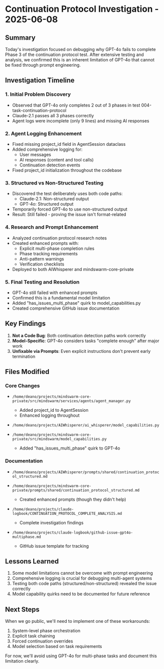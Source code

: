 # Continuation Protocol Investigation - 2025-06-08

## Summary
Today's investigation focused on debugging why GPT-4o fails to complete Phase 3 of the continuation protocol test. After extensive testing and analysis, we confirmed this is an inherent limitation of GPT-4o that cannot be fixed through prompt engineering.

## Investigation Timeline

### 1. Initial Problem Discovery
- Observed that GPT-4o only completes 2 out of 3 phases in test 004-task-continuation-protocol
- Claude-2.1 passes all 3 phases correctly
- Agent logs were incomplete (only 9 lines) and missing AI responses

### 2. Agent Logging Enhancement
- Fixed missing project_id field in AgentSession dataclass
- Added comprehensive logging for:
  - User messages
  - AI responses (content and tool calls)
  - Continuation detection events
- Fixed project_id initialization throughout the codebase

### 3. Structured vs Non-Structured Testing
- Discovered the test deliberately uses both code paths:
  - Claude-2.1: Non-structured output
  - GPT-4o: Structured output
- Temporarily forced GPT-4o to use non-structured output
- Result: Still failed - proving the issue isn't format-related

### 4. Research and Prompt Enhancement
- Analyzed continuation protocol research notes
- Created enhanced prompts with:
  - Explicit multi-phase completion rules
  - Phase tracking requirements
  - Anti-pattern warnings
  - Verification checklists
- Deployed to both AIWhisperer and mindswarm-core-private

### 5. Final Testing and Resolution
- GPT-4o still failed with enhanced prompts
- Confirmed this is a fundamental model limitation
- Added "has_issues_multi_phase" quirk to model_capabilities.py
- Created comprehensive GitHub issue documentation

## Key Findings

1. **Not a Code Bug**: Both continuation detection paths work correctly
2. **Model-Specific**: GPT-4o considers tasks "complete enough" after major work
3. **Unfixable via Prompts**: Even explicit instructions don't prevent early termination

## Files Modified

### Core Changes
- `/home/deano/projects/mindswarm-core-private/src/mindswarm/services/agents/agent_manager.py`
  - Added project_id to AgentSession
  - Enhanced logging throughout
  
- `/home/deano/projects/AIWhisperer/ai_whisperer/model_capabilities.py`
- `/home/deano/projects/mindswarm-core-private/src/mindswarm/model_capabilities.py`
  - Added "has_issues_multi_phase" quirk to GPT-4o

### Documentation
- `/home/deano/projects/AIWhisperer/prompts/shared/continuation_protocol_structured.md`
- `/home/deano/projects/mindswarm-core-private/prompts/shared/continuation_protocol_structured.md`
  - Created enhanced prompts (though they didn't help)

- `/home/deano/projects/claude-logbook/CONTINUATION_PROTOCOL_COMPLETE_ANALYSIS.md`
  - Complete investigation findings

- `/home/deano/projects/claude-logbook/github-issue-gpt4o-multiphase.md`
  - GitHub issue template for tracking

## Lessons Learned

1. Some model limitations cannot be overcome with prompt engineering
2. Comprehensive logging is crucial for debugging multi-agent systems
3. Testing both code paths (structured/non-structured) revealed the issue correctly
4. Model capability quirks need to be documented for future reference

## Next Steps

When we go public, we'll need to implement one of these workarounds:
1. System-level phase orchestration
2. Explicit task chaining
3. Forced continuation overrides
4. Model selection based on task requirements

For now, we'll avoid using GPT-4o for multi-phase tasks and document this limitation clearly.